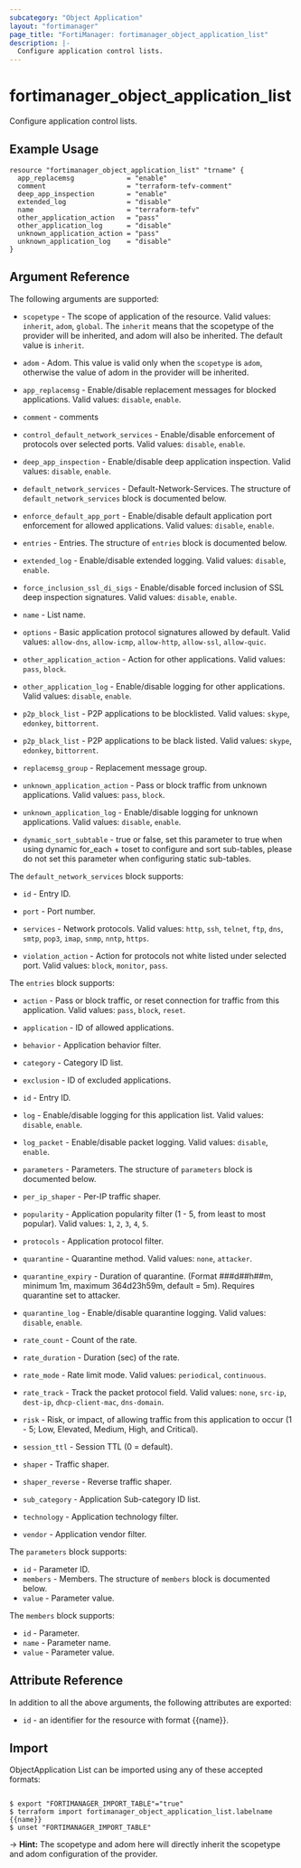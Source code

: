 ```yaml
---
subcategory: "Object Application"
layout: "fortimanager"
page_title: "FortiManager: fortimanager_object_application_list"
description: |-
  Configure application control lists.
---
```


# fortimanager_object_application_list
Configure application control lists.

## Example Usage

```hcl
resource "fortimanager_object_application_list" "trname" {
  app_replacemsg             = "enable"
  comment                    = "terraform-tefv-comment"
  deep_app_inspection        = "enable"
  extended_log               = "disable"
  name                       = "terraform-tefv"
  other_application_action   = "pass"
  other_application_log      = "disable"
  unknown_application_action = "pass"
  unknown_application_log    = "disable"
}
```

## Argument Reference


The following arguments are supported:

* `scopetype` - The scope of application of the resource. Valid values: `inherit`, `adom`, `global`. The `inherit` means that the scopetype of the provider will be inherited, and adom will also be inherited. The default value is `inherit`.
* `adom` - Adom. This value is valid only when the `scopetype` is `adom`, otherwise the value of adom in the provider will be inherited.

* `app_replacemsg` - Enable/disable replacement messages for blocked applications. Valid values: `disable`, `enable`.

* `comment` - comments
* `control_default_network_services` - Enable/disable enforcement of protocols over selected ports. Valid values: `disable`, `enable`.

* `deep_app_inspection` - Enable/disable deep application inspection. Valid values: `disable`, `enable`.

* `default_network_services` - Default-Network-Services. The structure of `default_network_services` block is documented below.
* `enforce_default_app_port` - Enable/disable default application port enforcement for allowed applications. Valid values: `disable`, `enable`.

* `entries` - Entries. The structure of `entries` block is documented below.
* `extended_log` - Enable/disable extended logging. Valid values: `disable`, `enable`.

* `force_inclusion_ssl_di_sigs` - Enable/disable forced inclusion of SSL deep inspection signatures. Valid values: `disable`, `enable`.

* `name` - List name.
* `options` - Basic application protocol signatures allowed by default. Valid values: `allow-dns`, `allow-icmp`, `allow-http`, `allow-ssl`, `allow-quic`.

* `other_application_action` - Action for other applications. Valid values: `pass`, `block`.

* `other_application_log` - Enable/disable logging for other applications. Valid values: `disable`, `enable`.

* `p2p_block_list` - P2P applications to be blocklisted. Valid values: `skype`, `edonkey`, `bittorrent`.

* `p2p_black_list` - P2P applications to be black listed. Valid values: `skype`, `edonkey`, `bittorrent`.

* `replacemsg_group` - Replacement message group.
* `unknown_application_action` - Pass or block traffic from unknown applications. Valid values: `pass`, `block`.

* `unknown_application_log` - Enable/disable logging for unknown applications. Valid values: `disable`, `enable`.

* `dynamic_sort_subtable` - true or false, set this parameter to true when using dynamic for_each + toset to configure and sort sub-tables, please do not set this parameter when configuring static sub-tables.

The `default_network_services` block supports:

* `id` - Entry ID.
* `port` - Port number.
* `services` - Network protocols. Valid values: `http`, `ssh`, `telnet`, `ftp`, `dns`, `smtp`, `pop3`, `imap`, `snmp`, `nntp`, `https`.

* `violation_action` - Action for protocols not white listed under selected port. Valid values: `block`, `monitor`, `pass`.


The `entries` block supports:

* `action` - Pass or block traffic, or reset connection for traffic from this application. Valid values: `pass`, `block`, `reset`.

* `application` - ID of allowed applications.
* `behavior` - Application behavior filter.
* `category` - Category ID list.
* `exclusion` - ID of excluded applications.
* `id` - Entry ID.
* `log` - Enable/disable logging for this application list. Valid values: `disable`, `enable`.

* `log_packet` - Enable/disable packet logging. Valid values: `disable`, `enable`.

* `parameters` - Parameters. The structure of `parameters` block is documented below.
* `per_ip_shaper` - Per-IP traffic shaper.
* `popularity` - Application popularity filter (1 - 5, from least to most popular). Valid values: `1`, `2`, `3`, `4`, `5`.

* `protocols` - Application protocol filter.
* `quarantine` - Quarantine method. Valid values: `none`, `attacker`.

* `quarantine_expiry` - Duration of quarantine. (Format ###d##h##m, minimum 1m, maximum 364d23h59m, default = 5m). Requires quarantine set to attacker.
* `quarantine_log` - Enable/disable quarantine logging. Valid values: `disable`, `enable`.

* `rate_count` - Count of the rate.
* `rate_duration` - Duration (sec) of the rate.
* `rate_mode` - Rate limit mode. Valid values: `periodical`, `continuous`.

* `rate_track` - Track the packet protocol field. Valid values: `none`, `src-ip`, `dest-ip`, `dhcp-client-mac`, `dns-domain`.

* `risk` - Risk, or impact, of allowing traffic from this application to occur (1 - 5; Low, Elevated, Medium, High, and Critical).
* `session_ttl` - Session TTL (0 = default).
* `shaper` - Traffic shaper.
* `shaper_reverse` - Reverse traffic shaper.
* `sub_category` - Application Sub-category ID list.
* `technology` - Application technology filter.
* `vendor` - Application vendor filter.

The `parameters` block supports:

* `id` - Parameter ID.
* `members` - Members. The structure of `members` block is documented below.
* `value` - Parameter value.

The `members` block supports:

* `id` - Parameter.
* `name` - Parameter name.
* `value` - Parameter value.


## Attribute Reference

In addition to all the above arguments, the following attributes are exported:
* `id` - an identifier for the resource with format {{name}}.

## Import

ObjectApplication List can be imported using any of these accepted formats:
```

$ export "FORTIMANAGER_IMPORT_TABLE"="true"
$ terraform import fortimanager_object_application_list.labelname {{name}}
$ unset "FORTIMANAGER_IMPORT_TABLE"
```
-> **Hint:** The scopetype and adom here will directly inherit the scopetype and adom configuration of the provider.
